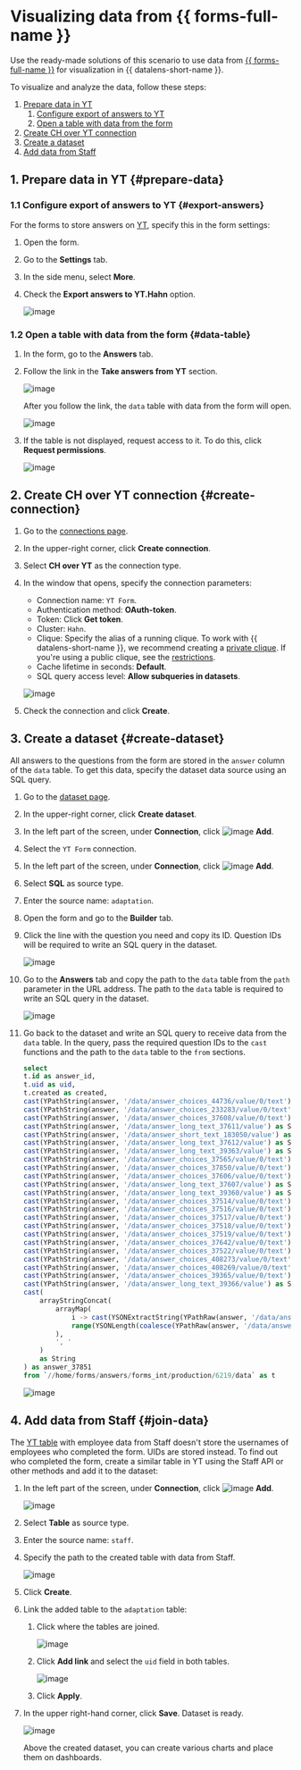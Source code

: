 # Visualizing data from {{ forms-full-name }}

Use the ready-made solutions of this scenario to use data from [{{ forms-full-name }}](https://forms.yandex.ru/) for visualization in {{ datalens-short-name }}.

To visualize and analyze the data, follow these steps:

1. [Prepare data in YT](#prepare-data)
   1. [Configure export of answers to YT](#export-answers)
   1. [Open a table with data from the form](#data-table)
1. [Create CH over YT connection](#create-connection)
1. [Create a dataset](#create-dataset)
1. [Add data from Staff](#join-data)

## 1. Prepare data in YT {#prepare-data}

### 1.1 Configure export of answers to YT {#export-answers}

For the forms to store answers on [YT](https://yt.yandex-team.ru/docs/), specify this in the form settings:

1. Open the form.
1. Go to the **Settings** tab.
1. In the side menu, select **More**.
1. Check the **Export answers to YT.Hahn** option.

   ![image](../../_assets/datalens/solution-12/01-export-to-yt.png)

### 1.2 Open a table with data from the form {#data-table}

1. In the form, go to the **Answers** tab.
1. Follow the link in the **Take answers from YT** section.

   ![image](../../_assets/datalens/solution-12/02-form-answers.png)

   After you follow the link, the `data` table with data from the form will open.

   ![image](../../_assets/datalens/solution-12/03-data-table.png)

1. If the table is not displayed, request access to it. To do this, click **Request permissions**.

   ![image](../../_assets/datalens/solution-12/04-data-request-permission.png)

## 2. Create CH over YT connection {#create-connection}

1. Go to the [connections page](https://datalens.yandex-team.ru/connections).
1. In the upper-right corner, click **Create connection**.
1. Select **CH over YT** as the connection type.
1. In the window that opens, specify the connection parameters:

   * Connection name: `YT Form`.
   * Authentication method: **OAuth-token**.
   * Token: Click **Get token**.
   * Cluster: `Hahn`.
   * Clique: Specify the alias of a running clique. To work with {{ datalens-short-name }}, we recommend creating a [private clique](https://yt.yandex-team.ru/docs/description/chyt/cliques/start). If you're using a public clique, see the [restrictions](data-from-ch-over-yt.md#before-you-begin).
   * Cache lifetime in seconds: **Default**.
   * SQL query access level: **Allow subqueries in datasets**.

   ![image](../../_assets/datalens/solution-12/05-connection-set.png)

1. Check the connection and click **Create**.

## 3. Create a dataset {#create-dataset}

All answers to the questions from the form are stored in the `answer` column of the `data` table. To get this data, specify the dataset data source using an SQL query.

1. Go to the [dataset page](https://datalens.yandex-team.ru/datasets).
1. In the upper-right corner, click **Create dataset**.
1. In the left part of the screen, under **Connection**, click ![image](../../_assets/plus-sign.svg) **Add**.
1. Select the `YT Form` connection.
1. In the left part of the screen, under **Connection**, click ![image](../../_assets/plus-sign.svg) **Add**.
1. Select **SQL** as source type.
1. Enter the source name: `adaptation`.
1. Open the form and go to the **Builder** tab.
1. Click the line with the question you need and copy its ID. Question IDs will be required to write an SQL query in the dataset.

   ![image](../../_assets/datalens/solution-12/06-answer-id.png)

1. Go to the **Answers** tab and copy the path to the `data` table from the `path` parameter in the URL address. The path to the `data` table is required to write an SQL query in the dataset.

   ![image](../../_assets/datalens/solution-12/07-data-url.png)

1. Go back to the dataset and write an SQL query to receive data from the `data` table. In the query, pass the required question IDs to the `cast` functions and the path to the `data` table to the `from` sections.

   ```sql
   select
   t.id as answer_id,
   t.uid as uid,
   t.created as created,
   cast(YPathString(answer, '/data/answer_choices_44736/value/0/text') as String) as answer_44736,
   cast(YPathString(answer, '/data/answer_choices_233283/value/0/text') as String) as answer_233283,
   cast(YPathString(answer, '/data/answer_choices_37608/value/0/text') as String) as answer_37608,
   cast(YPathString(answer, '/data/answer_long_text_37611/value') as String) as answer_37611,
   cast(YPathString(answer, '/data/answer_short_text_183050/value') as String) as answer_183050,
   cast(YPathString(answer, '/data/answer_long_text_37612/value') as String) as answer_37612,
   cast(YPathString(answer, '/data/answer_long_text_39363/value') as String) as answer_39363,
   cast(YPathString(answer, '/data/answer_choices_37565/value/0/text') as String) as answer_37565,
   cast(YPathString(answer, '/data/answer_choices_37850/value/0/text') as String) as answer_37850,
   cast(YPathString(answer, '/data/answer_choices_37606/value/0/text') as String) as answer_37606,
   cast(YPathString(answer, '/data/answer_long_text_37607/value') as String) as answer_37607,
   cast(YPathString(answer, '/data/answer_long_text_39360/value') as String) as answer_39360,
   cast(YPathString(answer, '/data/answer_choices_37514/value/0/text') as String) as answer_37514,
   cast(YPathString(answer, '/data/answer_choices_37516/value/0/text') as String) as answer_37516,
   cast(YPathString(answer, '/data/answer_choices_37517/value/0/text') as String) as answer_37517,
   cast(YPathString(answer, '/data/answer_choices_37518/value/0/text') as String) as answer_37518,
   cast(YPathString(answer, '/data/answer_choices_37519/value/0/text') as String) as answer_37519,
   cast(YPathString(answer, '/data/answer_choices_37642/value/0/text') as String) as answer_37642,
   cast(YPathString(answer, '/data/answer_choices_37522/value/0/text') as String) as answer_37522,
   cast(YPathString(answer, '/data/answer_choices_408273/value/0/text') as String) as answer_408273,
   cast(YPathString(answer, '/data/answer_choices_408269/value/0/text') as String) as answer_408269,
   cast(YPathString(answer, '/data/answer_choices_39365/value/0/text') as String) as answer_39365,
   cast(YPathString(answer, '/data/answer_long_text_39366/value') as String) as answer_39366,
   cast(
       arrayStringConcat(
           arrayMap(
               i -> cast(YSONExtractString(YPathRaw(answer, '/data/answer_choices_37851/value', 'text'), i + 1, 'text') as String),
               range(YSONLength(coalesce(YPathRaw(answer, '/data/answer_choices_37851/value', 'text'), '')))
           ),
           ', '
       )
       as String
   ) as answer_37851
   from `//home/forms/answers/forms_int/production/6219/data` as t
   ```

   ![image](../../_assets/datalens/solution-12/08-sql-query.png)

## 4. Add data from Staff {#join-data}

The [YT table](https://yt.yandex-team.ru/hahn/navigation?path=//home/hr-stat/charts/staff/employees) with employee data from Staff doesn't store the usernames of employees who completed the form. UIDs are stored instead. To find out who completed the form, create a similar table in YT using the Staff API or other methods and add it to the dataset:

1. In the left part of the screen, under **Connection**, click ![image](../../_assets/plus-sign.svg) **Add**.

   ![image](../../_assets/datalens/solution-12/09-add-source.png)

1. Select **Table** as source type.
1. Enter the source name: `staff`.
1. Specify the path to the created table with data from Staff.

   ![image](../../_assets/datalens/solution-12/10-add-staff-table.png)

1. Click **Create**.
1. Link the added table to the `adaptation` table:

   1. Click where the tables are joined.

      ![image](../../_assets/datalens/solution-12/11-set-link.png)

   1. Click **Add link** and select the `uid` field in both tables.

      ![image](../../_assets/datalens/solution-12/12-join-table.png)

   1. Click **Apply**.

1. In the upper right-hand corner, click **Save**. Dataset is ready.

   ![image](../../_assets/datalens/solution-12/13-dataset.png)

   Above the created dataset, you can create various charts and place them on dashboards.
